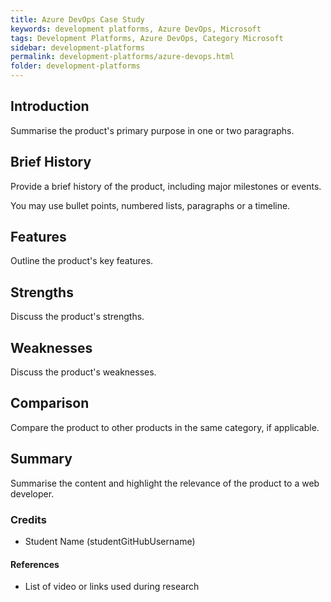 ```yaml
---
title: Azure DevOps Case Study
keywords: development platforms, Azure DevOps, Microsoft
tags: Development Platforms, Azure DevOps, Category Microsoft
sidebar: development-platforms
permalink: development-platforms/azure-devops.html
folder: development-platforms
---
```


## Introduction

Summarise the product's primary purpose in one or two paragraphs.

## Brief History

Provide a brief history of the product, including major milestones or events.

You may use bullet points, numbered lists, paragraphs or a timeline.

## Features

Outline the product's key features.

## Strengths

Discuss the product's strengths.

## Weaknesses

Discuss the product's weaknesses.

## Comparison

Compare the product to other products in the same category, if applicable.

## Summary

Summarise the content and highlight the relevance of the product to a web developer.

### Credits

- Student Name (studentGitHubUsername)

#### References

- List of video or links used during research

